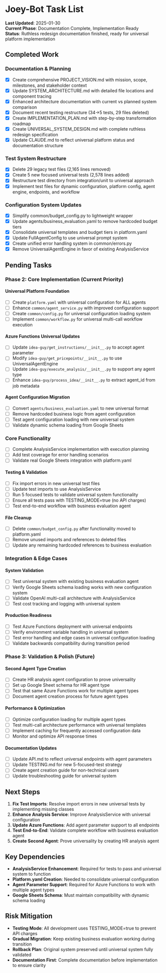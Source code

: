 # Joey-Bot Task List

**Last Updated**: 2025-01-30  
**Current Phase**: Documentation Complete, Implementation Ready  
**Status**: Ruthless redesign documentation finished, ready for universal platform implementation

## Completed Work

### Documentation & Planning
- [x] Create comprehensive PROJECT_VISION.md with mission, scope, milestones, and stakeholder context
- [x] Update SYSTEM_ARCHITECTURE.md with detailed file locations and component tracing  
- [x] Enhanced architecture documentation with current vs planned system comparison
- [x] Document recent testing restructure (34→5 tests, 29 files deleted)
- [x] Create IMPLEMENTATION_PLAN.md with step-by-step transformation roadmap
- [x] Create UNIVERSAL_SYSTEM_DESIGN.md with complete ruthless redesign specification
- [x] Update CLAUDE.md to reflect universal platform status and documentation structure
<!-- Updated from commit 8203cf2 -->

### Test System Restructure  
- [x] Delete 29 legacy test files (2,165 lines removed)
- [x] Create 5 new focused universal tests (2,578 lines added)
- [x] Restructure test directory from integration/unit to universal approach
- [x] Implement test files for dynamic configuration, platform config, agent engine, endpoints, and workflow

### Configuration System Updates
- [x] Simplify common/budget_config.py to lightweight wrapper
- [x] Update agents/business_evaluation.yaml to remove hardcoded budget tiers
- [x] Consolidate universal templates and budget tiers in platform.yaml
- [x] Update FullAgentConfig to use universal prompt system
- [x] Create unified error handling system in common/errors.py
- [x] Remove UniversalAgentEngine in favor of existing AnalysisService
<!-- Updated from commit 9fdb319 -->

## Pending Tasks

### Phase 2: Core Implementation (Current Priority)

#### Universal Platform Foundation
- [ ] Create `platform.yaml` with universal configuration for ALL agents
- [ ] Enhance `common/agent_service.py` with improved configuration support
- [ ] Create `common/config.py` for universal configuration loading system
- [ ] Implement `common/workflow.py` for universal multi-call workflow execution

#### Azure Functions Universal Updates
- [ ] Update `idea-guy/get_instructions/__init__.py` to accept agent parameter
- [ ] Modify `idea-guy/get_pricepoints/__init__.py` to use UniversalAgentEngine
- [ ] Update `idea-guy/execute_analysis/__init__.py` to support any agent type
- [ ] Enhance `idea-guy/process_idea/__init__.py` to extract agent_id from job metadata

#### Agent Configuration Migration
- [ ] Convert `agents/business_evaluation.yaml` to new universal format
- [ ] Remove hardcoded business logic from agent configuration
- [ ] Test agent configuration loading with new universal system
- [ ] Validate dynamic schema loading from Google Sheets

### Core Functionality

- [ ] Complete AnalysisService implementation with execution planning
- [ ] Add test coverage for error handling scenarios
- [ ] Validate real Google Sheets integration with platform.yaml
<!-- Updated from commit 9fdb319 -->

#### Testing & Validation
- [ ] Fix import errors in new universal test files
- [ ] Update test imports to use AnalysisService
- [ ] Run 5 focused tests to validate universal system functionality
- [ ] Ensure all tests pass with TESTING_MODE=true (no API charges)
- [ ] Test end-to-end workflow with business evaluation agent

#### File Cleanup
- [ ] Delete `common/budget_config.py` after functionality moved to platform.yaml
- [ ] Remove unused imports and references to deleted files
- [ ] Update any remaining hardcoded references to business evaluation

### Integration & Edge Cases

#### System Validation
- [ ] Test universal system with existing business evaluation agent
- [ ] Verify Google Sheets schema loading works with new configuration system  
- [ ] Validate OpenAI multi-call architecture with AnalysisService
- [ ] Test cost tracking and logging with universal system

#### Production Readiness
- [ ] Test Azure Functions deployment with universal endpoints
- [ ] Verify environment variable handling in universal system
- [ ] Test error handling and edge cases in universal configuration loading
- [ ] Validate backwards compatibility during transition period

### Phase 3: Validation & Polish (Future)

#### Second Agent Type Creation
- [ ] Create HR analysis agent configuration to prove universality
- [ ] Set up Google Sheet schema for HR agent type
- [ ] Test that same Azure Functions work for multiple agent types
- [ ] Document agent creation process for future agent types

#### Performance & Optimization
- [ ] Optimize configuration loading for multiple agent types
- [ ] Test multi-call architecture performance with universal templates
- [ ] Implement caching for frequently accessed configuration data
- [ ] Monitor and optimize API response times

#### Documentation Updates
- [ ] Update API.md to reflect universal endpoints with agent parameters
- [ ] Update TESTING.md for new 5-focused-test strategy
- [ ] Create agent creation guide for non-technical users
- [ ] Update troubleshooting guide for universal system

## Next Steps

1. **Fix Test Imports**: Resolve import errors in new universal tests by implementing missing classes
2. **Enhance Analysis Service**: Improve AnalysisService with universal configuration
3. **Update Azure Functions**: Add agent parameter support to all endpoints
4. **Test End-to-End**: Validate complete workflow with business evaluation agent
5. **Create Second Agent**: Prove universality by creating HR analysis agent

## Key Dependencies

- **AnalysisService Enhancement**: Required for tests to pass and universal system to function
- **Platform.yaml Creation**: Needed to consolidate universal configuration
- **Agent Parameter Support**: Required for Azure Functions to work with multiple agent types
- **Google Sheets Schema**: Must maintain compatibility with dynamic schema loading

## Risk Mitigation

- **Testing Mode**: All development uses TESTING_MODE=true to prevent API charges
- **Gradual Migration**: Keep existing business evaluation working during transition
- **Rollback Plan**: Original system preserved until universal system fully validated
- **Documentation First**: Complete documentation before implementation to ensure clarity